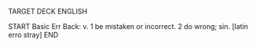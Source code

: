 TARGET DECK
ENGLISH

START
Basic
Err
Back: v. 1 be mistaken or incorrect. 2 do wrong; sin. [latin erro stray]
END
